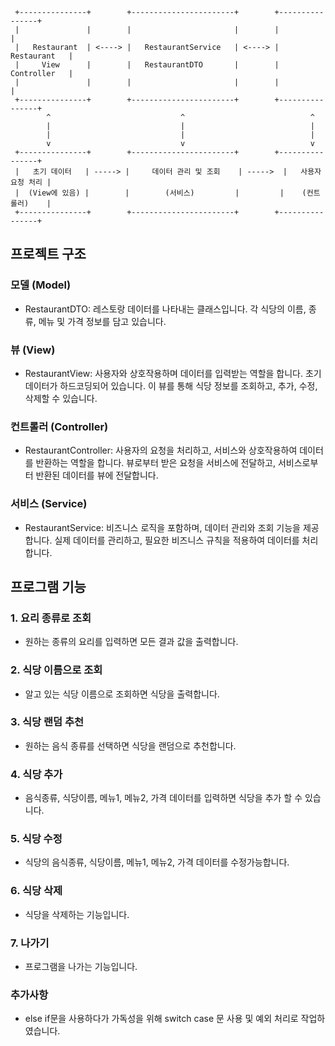 ```
 +---------------+        +-----------------------+        +----------------+
 |               |        |                       |        |                |
 |   Restaurant  | <----> |   RestaurantService   | <----> |   Restaurant   |
 |     View      |        |   RestaurantDTO       |        |   Controller   |
 |               |        |                       |        |                |
 +---------------+        +-----------------------+        +----------------+
        ^                             ^                            ^
        |                             |                            |
        |                             |                            |
        v                             v                            v
 +---------------+        +-----------------------+        +----------------+
 |   초기 데이터   | -----> |     데이터 관리 및 조회    | ----->  |   사용자 요청 처리 |
 |  (View에 있음) |        |        (서비스)         |         |    (컨트롤러)    |
 +---------------+        +-----------------------+        +----------------+

```
## 프로젝트 구조

### 모델 (Model)
- RestaurantDTO: 레스토랑 데이터를 나타내는 클래스입니다. 각 식당의 이름, 종류, 메뉴 및 가격 정보를 담고 있습니다.

### 뷰 (View)
- RestaurantView: 사용자와 상호작용하며 데이터를 입력받는 역할을 합니다. 초기 데이터가 하드코딩되어 있습니다. 이 뷰를 통해 식당 정보를 조회하고, 추가, 수정, 삭제할 수 있습니다.
  
### 컨트롤러 (Controller)
- RestaurantController: 사용자의 요청을 처리하고, 서비스와 상호작용하여 데이터를 반환하는 역할을 합니다. 뷰로부터 받은 요청을 서비스에 전달하고, 서비스로부터 반환된 데이터를 뷰에 전달합니다.
  
### 서비스 (Service)
- RestaurantService: 비즈니스 로직을 포함하며, 데이터 관리와 조회 기능을 제공합니다. 실제 데이터를 관리하고, 필요한 비즈니스 규칙을 적용하여 데이터를 처리합니다.
 
## 프로그램 기능

### 1. 요리 종류로 조회
- 원하는 종류의 요리를 입력하면 모든 결과 값을 출력합니다.

### 2. 식당 이름으로 조회
- 알고 있는 식당 이름으로 조회하면 식당을 출력합니다.

### 3. 식당 랜덤 추천
- 원하는 음식 종류를 선택하면 식당을 랜덤으로 추천합니다.
  
### 4. 식당 추가
- 음식종류, 식당이름, 메뉴1, 메뉴2, 가격 데이터를 입력하면 식당을 추가 할 수 있습니다.
  
### 5. 식당 수정
- 식당의 음식종류, 식당이름, 메뉴1, 메뉴2, 가격 데이터를 수정가능합니다.
  
### 6. 식당 삭제
- 식당을 삭제하는 기능입니다.
  
### 7. 나가기
- 프로그램을 나가는 기능입니다.

### 추가사항
- else if문을 사용하다가 가독성을 위해 switch case 문 사용 및 예외 처리로 작업하였습니다.
